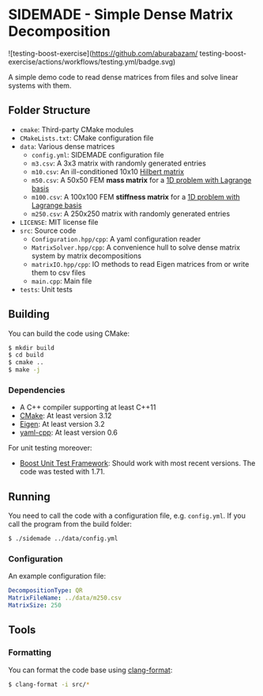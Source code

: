 # SIDEMADE - Simple Dense Matrix Decomposition

![testing-boost-exercise](https://github.com/aburabazam/
testing-boost-exercise/actions/workflows/testing.yml/badge.svg)

A simple demo code to read dense matrices from files and solve linear systems with them.

## Folder Structure

- `cmake`: Third-party CMake modules
- `CMakeLists.txt`: CMake configuration file
- `data`: Various dense matrices
  - `config.yml`: SIDEMADE configuration file
  - `m3.csv`: A 3x3 matrix with randomly generated entries
  - `m10.csv`: An ill-conditioned 10x10 [Hilbert matrix](https://math.nist.gov/MatrixMarket/deli/Hilbert/)
  - `m50.csv`: A 50x50 FEM **mass matrix** for a [1D problem with Lagrange basis](https://people.sc.fsu.edu/~jburkardt/m_src/fem1d_lagrange/fem1d_lagrange.html)
  - `m100.csv`: A 100x100 FEM **stiffness matrix** for a [1D problem with Lagrange basis](https://people.sc.fsu.edu/~jburkardt/m_src/fem1d_lagrange/fem1d_lagrange.html)
  - `m250.csv`: A 250x250 matrix with randomly generated entries
- `LICENSE`: MIT license file
- `src`: Source code
  - `Configuration.hpp/cpp`: A yaml configuration reader
  - `MatrixSolver.hpp/cpp`: A convenience hull to solve dense matrix system by matrix decompositions
  - `matrixIO.hpp/cpp`: IO methods to read Eigen matrices from or write them to csv files
  - `main.cpp`: Main file
- `tests`: Unit tests
  
## Building

You can build the code using CMake:

```bash
$ mkdir build
$ cd build
$ cmake ..
$ make -j
```

### Dependencies

- A C++ compiler supporting at least C++11
- [CMake](https://cmake.org/): At least version 3.12
- [Eigen](https://eigen.tuxfamily.org/index.php): At least version 3.2
- [yaml-cpp](https://github.com/jbeder/yaml-cpp): At least version 0.6

For unit testing moreover:

- [Boost Unit Test Framework](https://www.boost.org/doc/libs/1_78_0/libs/test/doc/html/index.html): Should work with most recent versions. The code was tested with 1.71.

## Running

You need to call the code with a configuration file, e.g. `config.yml`.
If you call the program from the build folder:

```bash
$ ./sidemade ../data/config.yml
```

### Configuration

An example configuration file:

```yml
DecompositionType: QR
MatrixFileName: ../data/m250.csv
MatrixSize: 250
```

## Tools

### Formatting

You can format the code base using [clang-format](https://clang.llvm.org/docs/ClangFormat.html):

```bash
$ clang-format -i src/*
```
